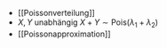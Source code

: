 - [[Poissonverteilung]]
- $X, Y$ unabhängig $X+Y \sim \mathrm{Pois}(\lambda_1 + \lambda_2)$
- [[Poissonapproximation]]